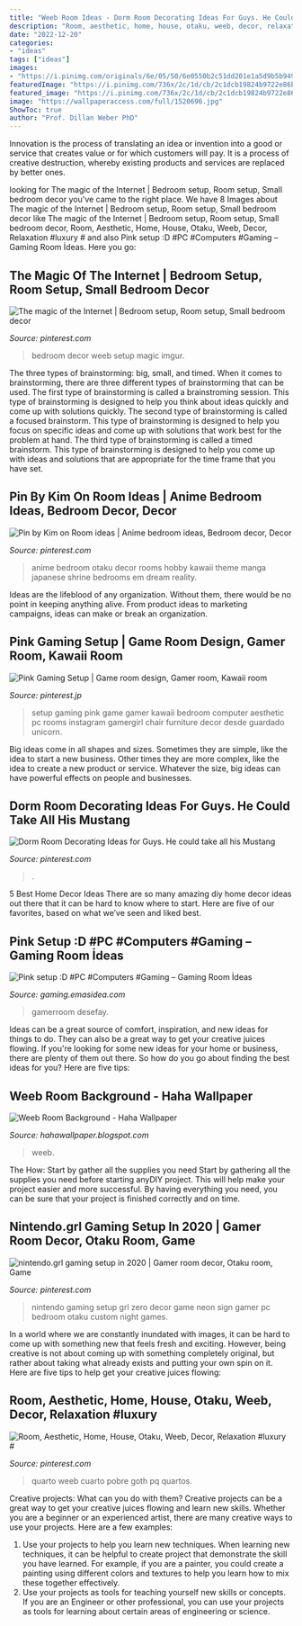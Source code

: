 ```yaml
---
title: "Weeb Room Ideas - Dorm Room Decorating Ideas For Guys. He Could Take All His Mustang"
description: "Room, aesthetic, home, house, otaku, weeb, decor, relaxation #luxury #"
date: "2022-12-20"
categories:
- "ideas"
tags: ["ideas"]
images:
- "https://i.pinimg.com/originals/6e/05/50/6e0550b2c51dd201e1a5d9b5b949f232.jpg"
featuredImage: "https://i.pinimg.com/736x/2c/1d/cb/2c1dcb19824b9722e86ba2cb0478a48a.jpg"
featured_image: "https://i.pinimg.com/736x/2c/1d/cb/2c1dcb19824b9722e86ba2cb0478a48a.jpg"
image: "https://wallpaperaccess.com/full/1520696.jpg"
ShowToc: true
author: "Prof. Dillan Weber PhD"
---
```



Innovation is the process of translating an idea or invention into a good or service that creates value or for which customers will pay. It is a process of creative destruction, whereby existing products and services are replaced by better ones.

	

		
looking for The magic of the Internet | Bedroom setup, Room setup, Small bedroom decor you've came to the right place. We have 8 Images about The magic of the Internet | Bedroom setup, Room setup, Small bedroom decor like The magic of the Internet | Bedroom setup, Room setup, Small bedroom decor, Room, Aesthetic, Home, House, Otaku, Weeb, Decor, Relaxation #luxury # and also Pink setup :D #PC #Computers #Gaming – Gaming Room İdeas. Here you go:
		
    
## The Magic Of The Internet | Bedroom Setup, Room Setup, Small Bedroom Decor

<img loading=lazy src="https://i.pinimg.com/736x/f3/d8/9e/f3d89e2e37e63e6168ed60fc37cf2db7--hobbies.jpg" onerror="this.onerror=null;this.src='https://tse4.mm.bing.net/th?id=OIP.gkQTVzGiF8psz-XO-Ow-pAHaFh&amp;pid=15.1';" alt="The magic of the Internet | Bedroom setup, Room setup, Small bedroom decor">

_Source: pinterest.com_

>bedroom decor weeb setup magic imgur. 

	

The three types of brainstorming: big, small, and timed.
When it comes to brainstorming, there are three different types of brainstorming that can be used. The first type of brainstorming is called a brainstroming session. This type of brainstorming is designed to help you think about ideas quickly and come up with solutions quickly. The second type of brainstorming is called a focused brainstorm. This type of brainstorming is designed to help you focus on specific ideas and come up with solutions that work best for the problem at hand. The third type of brainstorming is called a timed brainstorm. This type of brainstorming is designed to help you come up with ideas and solutions that are appropriate for the time frame that you have set.

    
## Pin By Kim On Room Ideas | Anime Bedroom Ideas, Bedroom Decor, Decor

<img loading=lazy src="https://i.pinimg.com/originals/bc/3f/bd/bc3fbd1228cffd2b338ac3d6bac9e11f.jpg" onerror="this.onerror=null;this.src='https://tse3.mm.bing.net/th?id=OIP.N_pgLd9I62eGgE4KjpiBWgHaEz&amp;pid=15.1';" alt="Pin by Kim on Room ideas | Anime bedroom ideas, Bedroom decor, Decor">

_Source: pinterest.com_

>anime bedroom otaku decor rooms hobby kawaii theme manga japanese shrine bedrooms em dream reality. 

	

Ideas are the lifeblood of any organization. Without them, there would be no point in keeping anything alive. From product ideas to marketing campaigns, ideas can make or break an organization.

    
## Pink Gaming Setup | Game Room Design, Gamer Room, Kawaii Room

<img loading=lazy src="https://i.pinimg.com/736x/2c/1d/cb/2c1dcb19824b9722e86ba2cb0478a48a.jpg" onerror="this.onerror=null;this.src='https://tse3.mm.bing.net/th?id=OIP.KMu7C6L6a_xeq0MVaLCEdgHaHa&amp;pid=15.1';" alt="Pink Gaming Setup | Game room design, Gamer room, Kawaii room">

_Source: pinterest.jp_

>setup gaming pink game gamer kawaii bedroom computer aesthetic pc rooms instagram gamergirl chair furniture decor desde guardado unicorn. 

	

Big ideas come in all shapes and sizes. Sometimes they are simple, like the idea to start a new business. Other times they are more complex, like the idea to create a new product or service. Whatever the size, big ideas can have powerful effects on people and businesses.

    
## Dorm Room Decorating Ideas For Guys. He Could Take All His Mustang

<img loading=lazy src="https://s-media-cache-ak0.pinimg.com/600x315/6a/37/ce/6a37cebf1f49b9165efd4aba61b6c47c.jpg" onerror="this.onerror=null;this.src='https://tse3.mm.bing.net/th?id=OIP.xWeIsZzOqnbRNCveK2gzgwHaD4&amp;pid=15.1';" alt="Dorm Room Decorating Ideas for Guys. He could take all his Mustang">

_Source: pinterest.com_

>. 

	

5 Best Home Decor Ideas
There are so many amazing diy home decor ideas out there that it can be hard to know where to start. Here are five of our favorites, based on what we’ve seen and liked best.

    
## Pink Setup :D #PC #Computers #Gaming – Gaming Room İdeas

<img loading=lazy src="https://i.pinimg.com/originals/6e/05/50/6e0550b2c51dd201e1a5d9b5b949f232.jpg" onerror="this.onerror=null;this.src='https://tse3.mm.bing.net/th?id=OIP.CZdoh8Fx14rfOSR-4Ez07gHaHa&amp;pid=15.1';" alt="Pink setup :D #PC #Computers #Gaming – Gaming Room İdeas">

_Source: gaming.emasidea.com_

>gamerroom desefay. 

	

Ideas can be a great source of comfort, inspiration, and new ideas for things to do. They can also be a great way to get your creative juices flowing. If you're looking for some new ideas for your home or business, there are plenty of them out there. So how do you go about finding the best ideas for you? Here are five tips: 

    
## Weeb Room Background - Haha Wallpaper

<img loading=lazy src="https://wallpaperaccess.com/full/1520696.jpg" onerror="this.onerror=null;this.src='https://tse4.mm.bing.net/th?id=OIP.iyP8ylNRtSi3XtzDiZiZPgHaEK&amp;pid=15.1';" alt="Weeb Room Background - Haha Wallpaper">

_Source: hahawallpaper.blogspot.com_

>weeb. 

	

The How: Start by gather all the supplies you need
Start by gathering all the supplies you need before starting anyDIY project. This will help make your project easier and more successful. By having everything you need, you can be sure that your project is finished correctly and on time.

    
## Nintendo.grl Gaming Setup In 2020 | Gamer Room Decor, Otaku Room, Game

<img loading=lazy src="https://i.pinimg.com/originals/d8/72/01/d87201c8ea4adf18688c9665dc9a5720.jpg" onerror="this.onerror=null;this.src='https://tse1.mm.bing.net/th?id=OIP.6iAtV8yEbOhDK00b2X37CQHaIb&amp;pid=15.1';" alt="nintendo.grl gaming setup in 2020 | Gamer room decor, Otaku room, Game">

_Source: pinterest.com_

>nintendo gaming setup grl zero decor game neon sign gamer pc bedroom otaku custom night games. 

	

In a world where we are constantly inundated with images, it can be hard to come up with something new that feels fresh and exciting. However, being creative is not about coming up with something completely original, but rather about taking what already exists and putting your own spin on it. Here are five tips to help get your creative juices flowing:

    
## Room, Aesthetic, Home, House, Otaku, Weeb, Decor, Relaxation #luxury #

<img loading=lazy src="https://i.pinimg.com/originals/b4/b8/78/b4b8788066d365a66418baea580811eb.jpg" onerror="this.onerror=null;this.src='https://tse3.mm.bing.net/th?id=OIP.rKLiemu_tzIGv-InGd9cIQHaJ4&amp;pid=15.1';" alt="Room, Aesthetic, Home, House, Otaku, Weeb, Decor, Relaxation #luxury #">

_Source: pinterest.com_

>quarto weeb cuarto pobre goth pq quartos. 

	

Creative projects: What can you do with them?
Creative projects can be a great way to get your creative juices flowing and learn new skills. Whether you are a beginner or an experienced artist, there are many creative ways to use your projects. Here are a few examples: 
1. Use your projects to help you learn new techniques. When learning new techniques, it can be helpful to create project that demonstrate the skill you have learned. For example, if you are a painter, you could create a painting using different colors and textures to help you learn how to mix these together effectively. 
2. Use your projects as tools for teaching yourself new skills or concepts. If you are an Engineer or other professional, you can use your projects as tools for learning about certain areas of engineering or science.

